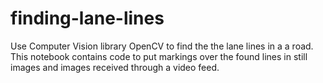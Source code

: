 # finding-lane-lines

Use Computer Vision library OpenCV to find the the lane lines in a a road. This notebook contains code to put markings over the found lines in still images and images received through a video feed.
